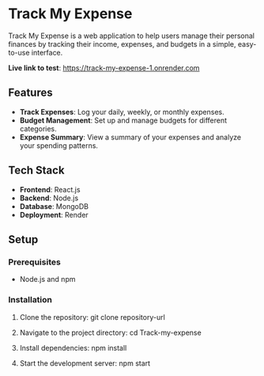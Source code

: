 # Track My Expense

Track My Expense is a web application to help users manage their personal finances by tracking their income, expenses, and budgets in a simple, easy-to-use interface.

**Live link to test**: https://track-my-expense-1.onrender.com

## Features

- **Track Expenses**: Log your daily, weekly, or monthly expenses.
- **Budget Management**: Set up and manage budgets for different categories.
- **Expense Summary**: View a summary of your expenses and analyze your spending patterns.

## Tech Stack

- **Frontend**: React.js
- **Backend**: Node.js
- **Database**: MongoDB
- **Deployment**: Render

## Setup

### Prerequisites

- Node.js and npm

### Installation

1. Clone the repository:
   git clone repository-url
   
2. Navigate to the project directory:
   cd Track-my-expense

3. Install dependencies:
   npm install
   
5. Start the development server:
   npm start

